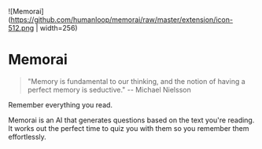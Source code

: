 
![Memorai](https://github.com/humanloop/memorai/raw/master/extension/icon-512.png | width=256)

# Memorai

> "Memory is fundamental to our thinking, and the notion of having a perfect memory is seductive." -- Michael Nielsson


Remember everything you read. 

Memorai is an AI that generates questions based on the text you're reading. It works out the perfect time to quiz you with them so you remember them effortlessly.


